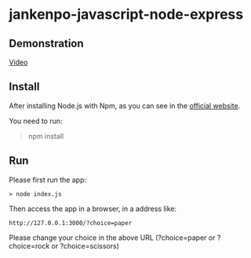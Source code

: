 # jankenpo-javascript-node-express

## Demonstration

[Video](https://youtu.be/DzJM5fXNeN0)

## Install 

After installing Node.js with Npm, as you can see in the [official website](https://nodejs.org/en).

You need to run:

> npm install

## Run

Please first run the app:

```
> node index.js
```

Then access the app in a browser, in a address like:

```
http://127.0.0.1:3000/?choice=paper
```

Please change your choice in the above URL (?choice=paper or ?choice=rock or ?choice=scissors)

